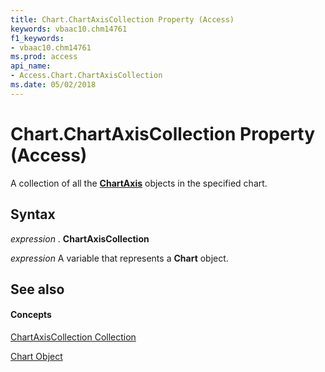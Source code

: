 ```yaml
---
title: Chart.ChartAxisCollection Property (Access)
keywords: vbaac10.chm14761
f1_keywords:
- vbaac10.chm14761
ms.prod: access
api_name:
- Access.Chart.ChartAxisCollection
ms.date: 05/02/2018
---
```



# Chart.ChartAxisCollection Property (Access)

A collection of all the **[ChartAxis](chartaxis-object-access.md)** objects in the specified chart.


## Syntax

 _expression_ . **ChartAxisCollection**

 _expression_ A variable that represents a **Chart** object.


## See also


#### Concepts


[ChartAxisCollection Collection](chartaxiscollection-object-access.md)

[Chart Object](chart-object-access.md)